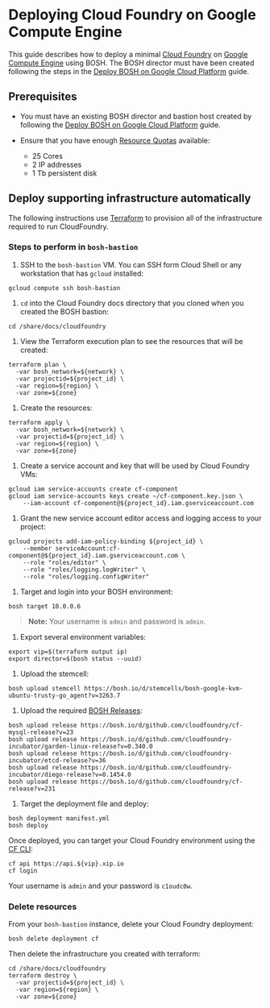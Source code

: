# Deploying Cloud Foundry on Google Compute Engine

This guide describes how to deploy a minimal [Cloud Foundry](https://www.cloudfoundry.org/) on [Google Compute Engine](https://cloud.google.com/) using BOSH. The BOSH director must have been created following the steps in the [Deploy BOSH on Google Cloud Platform](../bosh/README.md) guide.

## Prerequisites

* You must have an existing BOSH director and bastion host created by following the [Deploy BOSH on Google Cloud Platform](../bosh/README.md) guide.

* Ensure that you have enough [Resource Quotas](https://cloud.google.com/compute/docs/resource-quotas) available:
    - 25 Cores
    - 2 IP addresses
    - 1 Tb persistent disk

## Deploy supporting infrastructure automatically

The following instructions use [Terraform](terraform.io) to provision all of the infrastructure required to run CloudFoundry.

### Steps to perform in `bosh-bastion`

1. SSH to the `bosh-bastion` VM. You can SSH form Cloud Shell or any workstation that has `gcloud` installed:

  ```
  gcloud compute ssh bosh-bastion
  ```

1. `cd` into the Cloud Foundry docs directory that you cloned when you created the BOSH bastion:

  ```
  cd /share/docs/cloudfoundry
  ```

1. View the Terraform execution plan to see the resources that will be created:

  ```
  terraform plan \
    -var bosh_network=${network} \
    -var projectid=${project_id} \
    -var region=${region} \
    -var zone=${zone}
  ```

1. Create the resources:

  ```
  terraform apply \
    -var bosh_network=${network} \
    -var projectid=${project_id} \
    -var region=${region} \
    -var zone=${zone}
  ```

1. Create a service account and key that will be used by Cloud Foundry VMs:

  ```
  gcloud iam service-accounts create cf-component
  gcloud iam service-accounts keys create ~/cf-component.key.json \
      --iam-account cf-component@${project_id}.iam.gserviceaccount.com
  ```

1. Grant the new service account editor access and logging access to your project:

  ```
  gcloud projects add-iam-policy-binding ${project_id} \
      --member serviceAccount:cf-component@${project_id}.iam.gserviceaccount.com \
      --role "roles/editor" \
      --role "roles/logging.logWriter" \
      --role "roles/logging.configWriter"
  ```


1. Target and login into your BOSH environment:

  ```
  bosh target 10.0.0.6
  ```

  > **Note:** Your username is `admin` and password is `admin`.

1. Export several environment variables:

  ```
  export vip=$(terraform output ip)
  export director=$(bosh status --uuid)
  ```

1. Upload the stemcell:

  ```
  bosh upload stemcell https://bosh.io/d/stemcells/bosh-google-kvm-ubuntu-trusty-go_agent?v=3263.7
  ```

1. Upload the required [BOSH Releases](http://bosh.io/docs/release.html):

  ```
  bosh upload release https://bosh.io/d/github.com/cloudfoundry/cf-mysql-release?v=23
  bosh upload release https://bosh.io/d/github.com/cloudfoundry-incubator/garden-linux-release?v=0.340.0
  bosh upload release https://bosh.io/d/github.com/cloudfoundry-incubator/etcd-release?v=36
  bosh upload release https://bosh.io/d/github.com/cloudfoundry-incubator/diego-release?v=0.1454.0
  bosh upload release https://bosh.io/d/github.com/cloudfoundry/cf-release?v=231
  ```

1. Target the deployment file and deploy:

  ```
  bosh deployment manifest.yml
  bosh deploy
  ```

Once deployed, you can target your Cloud Foundry environment using the [CF CLI](http://docs.cloudfoundry.org/cf-cli/):

  ```
  cf api https://api.${vip}.xip.io
  cf login
  ```

Your username is `admin` and your password is `c1oudc0w`.

### Delete resources

From your `bosh-bastion` instance, delete your Cloud Foundry deployment:

  ```
  bosh delete deployment cf
  ```

Then delete the infrastructure you created with terraform:
  ```
  cd /share/docs/cloudfoundry
  terraform destroy \
    -var projectid=${project_id} \
    -var region=${region} \
    -var zone=${zone}
  ```
